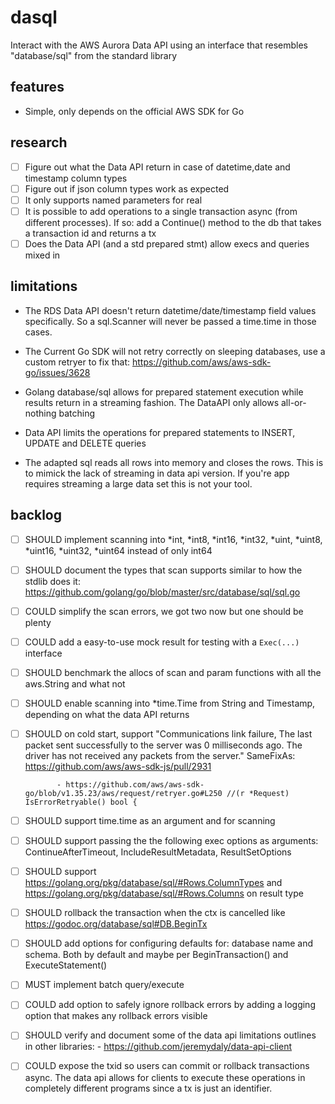# dasql
Interact with the AWS Aurora Data API using an interface that resembles "database/sql" from the standard library

## features
- Simple, only depends on the official AWS SDK for Go

## research
- [ ] Figure out what the Data API return in case of datetime,date and timestamp column types
- [ ] Figure out if json column types work as expected
- [ ] It only supports named parameters for real
- [ ] It is possible to add operations to a single transaction async (from different processes).
      If so: add a Continue() method to the db that takes a transaction id and returns a tx
- [ ] Does the Data API (and a std prepared stmt) allow execs and queries mixed in 

## limitations
- The RDS Data API doesn't return datetime/date/timestamp field values specifically. So a sql.Scanner
will never be passed a time.time in those cases. 

- The Current Go SDK will not retry correctly on sleeping databases, use a custom retryer to
fix that: https://github.com/aws/aws-sdk-go/issues/3628

- Golang database/sql allows for prepared statement execution while results return in a streaming
  fashion. The DataAPI only allows all-or-nothing batching

- Data API limits the operations for prepared statements to INSERT, UPDATE and DELETE queries

- The adapted sql reads all rows into memory and closes the rows. This is to mimick the lack of
streaming in data api version. If you're app requires streaming a large data set this is not 
your tool.

## backlog
- [ ] SHOULD implement scanning into *int, *int8, *int16, *int32, *uint, *uint8, *uint16, *uint32, 
             *uint64 instead of only int64
- [ ] SHOULD document the types that scan supports similar to how the stdlib does it: 
             https://github.com/golang/go/blob/master/src/database/sql/sql.go
- [ ] COULD  simplify the scan errors, we got two now but one should be plenty
- [ ] COULD  add a easy-to-use mock result for testing with a `Exec(...)` interface
- [ ] SHOULD benchmark the allocs of scan and param functions with all the aws.String and what not
- [ ] SHOULD enable scanning into *time.Time from String and Timestamp, depending on what the data
             API returns
- [ ] SHOULD on cold start, support "Communications link failure, The last packet sent successfully
             to the server was 0 milliseconds ago. The driver has not received any packets from 
             the server."
             SameFixAs: https://github.com/aws/aws-sdk-js/pull/2931

             - https://github.com/aws/aws-sdk-go/blob/v1.35.23/aws/request/retryer.go#L250 //(r *Request) IsErrorRetryable() bool {
- [ ] SHOULD support time.time as an argument and for scanning
- [ ] SHOULD support passing the the following exec options as arguments: 
             ContinueAfterTimeout, IncludeResultMetadata, ResultSetOptions
- [ ] SHOULD support https://golang.org/pkg/database/sql/#Rows.ColumnTypes 
             and https://golang.org/pkg/database/sql/#Rows.Columns on result type
- [ ] SHOULD rollback the transaction when the ctx is cancelled like https://godoc.org/database/sql#DB.BeginTx
- [ ] SHOULD add options for configuring defaults for: database name and schema. Both by default
             and maybe per BeginTransaction() and ExecuteStatement()
- [ ] MUST   implement batch query/execute
- [ ] COULD  add option to safely ignore rollback errors by adding a logging option that makes
             any rollback errors visible
- [ ] SHOULD verify and document some of the data api limitations outlines in other libraries:
              - https://github.com/jeremydaly/data-api-client
- [ ] COULD  expose the txid so users can commit or rollback transactions async. The data api allows
             for clients to execute these operations in completely different programs since a tx is
             just an identifier.